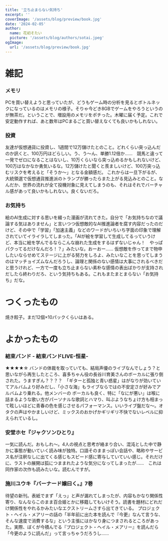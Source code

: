 ```yaml
---
title: '立ち止まらない気持ち'
excerpt: ''
coverImage: '/assets/blog/preview/book.jpg'
date: '2024-02-05'
author:
  name: 花初そたい
  picture: '/assets/blog/authors/sotai.jpeg'
ogImage:
  url: '/assets/blog/preview/book.jpg'
---
```

# 雑記
### メモリ
PCを買い替えようと思っていたが、どうもゲーム時の分析を見るとボトルネックになっているのはメモリの様子。そりゃ今どき8GBでゲームをやろうというのが無茶だ。ということで、増設用のメモリをポチった。木曜に届く予定。これで安定動作すれば、あと数年はPCまるごと買い替えなくても良いかもしれない。

### 投資
友達が仮想通貨に投資し、1週間で12万儲けたとのこと。どれくらい突っ込んだのか訊くと、100万円ほどらしい。う、う～ん、単勝1.12倍か……　競馬と違って一発でゼロになることはないし、10万くらいなら突っ込めるかもしれないけど、100万はなかなか勇気いるな。12万儲けたと聞くと羨ましいけど、100万突っ込むリスクを考えると「そうか～」となる金額感だ。
これからは一旦下がるが、大統領選で仮想通貨推進派のトランプが勝ったらまた上がる見込みとのこと。なんだか、世界の流れが全て投機対象に見えてしまうのも、それはそれでバーチャル感があって良いかもしれない。良くないだろ。

### お気持ち
絵のAI生成に対する思いを綴った漫画が流れてきた。自分で「お気持ちなので議論する気はありません」と言いつつ仮想敵的なAI推進論者を腐す内容だったのだけど、その中で「学習」「加速主義」などのワードがいちいち字面の印象で理解されていてイライラしてしまった。「AIが絵を学習して生成してるっていうけど、本当に絵を学んでるならこんな崩れた生成をするはずないじゃん！　やっぱパクってるだけなんだろ！？」みたいな。おーおー……
仮想敵を作ってまで物申したいならせめてステージに上がる努力をしろよ、みたいなことを思ってしまうのはマッチョイズムなんだろうし、論理と関係のない感情は大事にされるべきだと思うけれど、一方で一度も立ち止まらない素朴な感情の表出ばかりが支持されだしたら終わりだろ、という気持ちもある。これもまたまとまらない「お気持ち」だな。

# つくったもの
焼き餃子。まだ12個×10パックくらいはある。

# よかったもの
### 結束バンド - 結束バンドLIVE-恒星-
★★★★☆
バンドの体裁を取っていても、結局声優のライブなんでしょう？と思いながら再生したところ、喜多ちゃん役の長谷川育美さんのボーカルに張り倒された。うますぎん？？？？　「ギターと孤独と青い惑星」はがなりが効いていてアルバムより好みだし、「小さな海」もライブならではの不安定さが好みでアルバムより乗れる。他メンバーの
ボーカルも良く、特に「なにが悪い」は喉に詰まるような歌い方がパーソナルな歌詞とハマり、叫ぶようなちょけ方も相まって眩しいほどに青春の色を感じさせるパフォーマンス。いいライブ盤だな～。オタクの声はやかましいけど、ミックスのおかげかギリギリ不快でないレベルに抑えられているし。

### 安堂ホセ『ジャクソンひとり』
一気に読んだ。おもしれ～。4人の視点と思考が絡まり合い、混沌とした中で静かに事態が動いていく読み味が独特。口語そのままっぽい会話や、略称やサービス名が注釈なしに出てくる感じもスピード感に寄与していていい感じ。それだけに、ラストの展開は狐につままれたような気分になってしまったが……　これは同作家の次作も読みたいな。読むんですが。

### 施川ユウキ『バーナード嬢曰く。』7巻
待望の新刊。表紙でまず「えっ」と声が漏れてしまったが、内容もかなり関係性寄り、なんならこのまま百合姫とかに移籍してもいけそう。読書を題材にどれだけ関係性をやれるかみたいなエクストリームさすら出てきている。
プロジェクト・ヘイル・メアリーの話の「半年前に出た本を読んで『今更』なんて言うな、そんな速度で消費するな」という主張にはかなり身につまされるところがあった。実際、ぼくが今積んでる『プロジェクト・ヘイル・メアリー』を読んだら「今更のように読んだ」って言っちゃうだろうし……